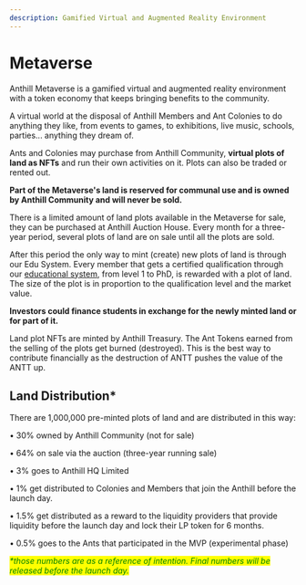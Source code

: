 ```yaml
---
description: Gamified Virtual and Augmented Reality Environment
---
```


# Metaverse

Anthill Metaverse is a gamified virtual and augmented reality environment with a token economy that keeps bringing benefits to the community.

A virtual world at the disposal of Anthill Members and Ant Colonies to do anything they like, from events to games, to exhibitions, live music, schools, parties... anything they dream of.&#x20;

Ants and Colonies may purchase from Anthill Community, **virtual plots of land as NFTs** and run their own activities on it. Plots can also be traded or rented out.

**Part of the Metaverse's land is reserved for communal use and is owned by Anthill Community and will never be sold.**&#x20;

There is a limited amount of land plots available in the Metaverse for sale, they can be purchased at Anthill Auction House. Every month for a three-year period, several plots of land are on sale until all the plots are sold.&#x20;

After this period the only way to mint (create) new plots of land is through our Edu System. Every member that gets a certified qualification through our [educational system](education.md), from level 1 to PhD, is rewarded with a plot of land.\
The size of the plot is in proportion to the qualification level and the market value. &#x20;

**Investors could finance students in exchange for the newly minted land or for part of it.**

Land plot NFTs are minted by Anthill Treasury. The Ant Tokens earned from the selling of the plots get burned (destroyed). This is the best way to contribute financially as the destruction of ANTT pushes the value of the ANTT up.

## **Land Distribution\***

There are 1,000,000 pre-minted plots of land and are distributed in this way:

• 30% owned by Anthill Community (not for sale)

• 64% on sale via the auction (three-year running sale)

• 3% goes to Anthill HQ Limited

• 1% get distributed to Colonies and Members that join the Anthill before the launch day.

• 1.5% get distributed as a reward to the liquidity providers that provide liquidity before the launch day and lock their LP token for 6 months.

• 0.5% goes to the Ants that participated in the MVP (experimental phase)

_<mark style="color:green;">\*those numbers are as a reference of intention. Final numbers will be released before the launch day.</mark>_&#x20;

